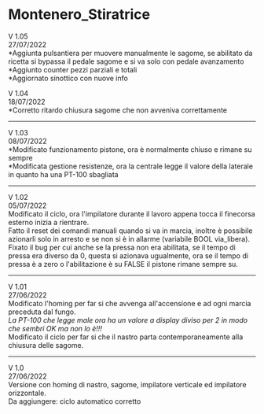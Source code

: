 # Montenero_Stiratrice  

V 1.05  
27/07/2022  
*Aggiunta pulsantiera per muovere manualmente le sagome, se abilitato da ricetta si bypassa il pedale sagome e si va solo con pedale avanzamento  
*Aggiunto counter pezzi parziali e totali  
*Aggiornato sinottico con nuove info  

V 1.04  
18/07/2022  
*Corretto ritardo chiusura sagome che non avveniva correttamente  


----------------------  


V 1.03  
08/07/2022  
*Modificato funzionamento pistone, ora è normalmente chiuso e rimane su sempre   
*Modificata gestione resistenze, ora la centrale legge il valore della laterale in quanto ha una PT-100 sbagliata  


----------------------  


V 1.02  
05/07/2022  
Modificato il ciclo, ora l'impilatore durante il lavoro appena tocca il finecorsa esterno inizia a rientrare.   
Fatto il reset dei comandi manuali quando si va in marcia, inoltre è possibile azionarli solo in arresto e se non si è in allarme (variabile BOOL via_libera).  
Fixato il bug per cui anche se la pressa non era abilitata, se il tempo di pressa era diverso da 0, questa si azionava ugualmente, ora se il tempo di pressa è a zero o l'abilitazione è su FALSE il pistone rimane sempre su.  

--------------------   

V 1.01  
27/06/2022  
Modificato l'homing per far si che avvenga all'accensione e ad ogni marcia preceduta dal fungo.  
*La PT-100 che legge male ora ha un valore a display diviso per 2 in modo che sembri OK ma non lo è!!!*  
Modificato il ciclo per far si che il nastro parta contemporaneamente alla chiusura delle sagome.  

-----------------------  

V 1.0  
27/06/2022  
Versione con homing di nastro, sagome, impilatore verticale ed impilatore orizzontale.  
Da aggiungere: ciclo automatico corretto  




